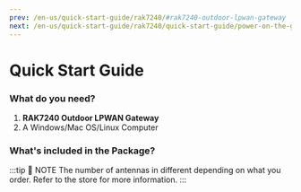 ```yaml
---
prev: /en-us/quick-start-guide/rak7240/#rak7240-outdoor-lpwan-gateway
next: /en-us/quick-start-guide/rak7240/quick-start-guide/power-on-the-gateway.html
---
```


# Quick Start Guide

<rk-img
  src="/assets/images/quick-start-guide/rak7240/rak7240-overview.jpg"
  width="100%"
  figure-number="1"
  caption="RAK7240 Outdoor LPWAN Gateway"
/>

### What do you need?

1. **RAK7240 Outdoor LPWAN Gateway**
2. A Windows/Mac OS/Linux Computer



### What's included in the Package?

<rk-img
  src="/assets/images/quick-start-guide/rak7240/package-contents.jpg"
  width="100%"
  figure-number="2"
  caption="RAK7240 Outdoor LPWAN Gateway"
/>

:::tip 📝 NOTE
 The number of antennas in different depending on what you order. Refer to the store for more information.
:::

